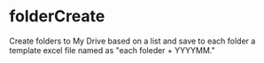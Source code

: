 # folderCreate
Create folders to My Drive based on a list and save to each folder a template excel file named as "each foleder + YYYYMM."
